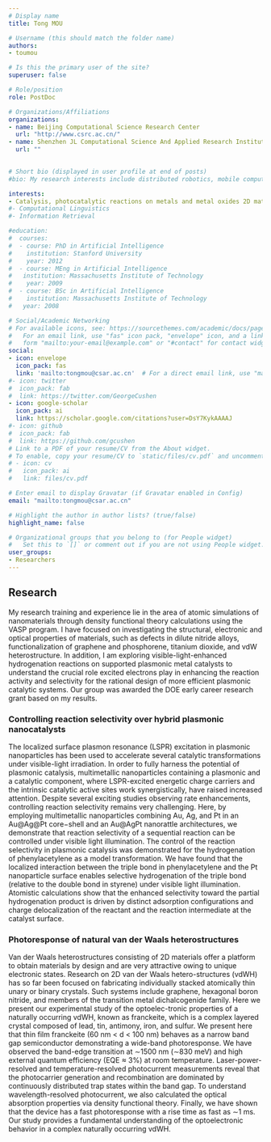 ```yaml
---
# Display name
title: Tong MOU

# Username (this should match the folder name)
authors:
- toumou

# Is this the primary user of the site?
superuser: false

# Role/position
role: PostDoc

# Organizations/Affiliations
organizations:
- name: Beijing Computational Science Research Center
  url: "http://www.csrc.ac.cn/"
- name: Shenzhen JL Computational Science And Applied Research Institute
  url: ""
  

# Short bio (displayed in user profile at end of posts)
#bio: My research interests include distributed robotics, mobile computing and programmable matter.

interests:
- Catalysis, photocatalytic reactions on metals and metal oxides 2D material
#- Computational Linguistics
#- Information Retrieval

#education:
#  courses:
#  - course: PhD in Artificial Intelligence
#    institution: Stanford University
#    year: 2012
#  - course: MEng in Artificial Intelligence
#   institution: Massachusetts Institute of Technology
#    year: 2009
#  - course: BSc in Artificial Intelligence
#    institution: Massachusetts Institute of Technology
#   year: 2008

# Social/Academic Networking
# For available icons, see: https://sourcethemes.com/academic/docs/page-builder/#icons
#   For an email link, use "fas" icon pack, "envelope" icon, and a link in the
#   form "mailto:your-email@example.com" or "#contact" for contact widget.
social:
- icon: envelope
  icon_pack: fas
  link: 'mailto:tongmou@csar.ac.cn'  # For a direct email link, use "mailto:test@example.org".
#- icon: twitter
#  icon_pack: fab
#  link: https://twitter.com/GeorgeCushen
- icon: google-scholar
  icon_pack: ai
  link: https://scholar.google.com/citations?user=DsY7KykAAAAJ
#- icon: github
#  icon_pack: fab
#  link: https://github.com/gcushen
# Link to a PDF of your resume/CV from the About widget.
# To enable, copy your resume/CV to `static/files/cv.pdf` and uncomment the lines below.
# - icon: cv
#   icon_pack: ai
#   link: files/cv.pdf

# Enter email to display Gravatar (if Gravatar enabled in Config)
email: "mailto:tongmou@csar.ac.cn"

# Highlight the author in author lists? (true/false)
highlight_name: false

# Organizational groups that you belong to (for People widget)
#   Set this to `[]` or comment out if you are not using People widget.
user_groups:
- Researchers
---
```


## Research 
My research training and experience lie in the area of atomic simulations of nanomaterials through density functional theory calculations using the VASP program. I have focused on investigating the structural, electronic and optical properties of materials, such as defects in dilute nitride alloys, functionalization of graphene and phosphorene, titanium dioxide, and vdW heterostructure. In addition, I am exploring visible-light-enhanced hydrogenation reactions on supported plasmonic metal catalysts to understand the crucial role excited electrons play in enhancing the reaction activity and selectivity for the rational design of more efficient plasmonic catalytic systems. Our group was awarded the DOE early career research grant based on my results.
### Controlling reaction selectivity over hybrid plasmonic nanocatalysts

The localized surface plasmon resonance (LSPR) excitation in plasmonic nanoparticles has been used to accelerate several catalytic transformations under visible-light irradiation. In order to fully harness the potential of plasmonic catalysis, multimetallic nanoparticles containing a plasmonic and a catalytic component, where LSPR-excited energetic charge carriers and the intrinsic catalytic active sites work synergistically, have raised increased attention. Despite several exciting studies observing rate enhancements, controlling reaction selectivity remains very challenging. Here, by employing multimetallic nanoparticles combining Au, Ag, and Pt in an Au@Ag@Pt core−shell and an Au@AgPt nanorattle architectures, we demonstrate that reaction selectivity of a sequential reaction can be controlled under visible light illumination. The control of the reaction selectivity in plasmonic catalysis was demonstrated for the hydrogenation of phenylacetylene as a model transformation. We have found that the localized interaction between the triple bond in phenylacetylene and the Pt nanoparticle surface enables selective hydrogenation of the triple bond (relative to the double bond in styrene) under visible light illumination. Atomistic calculations show that the enhanced selectivity toward the partial hydrogenation product is driven by distinct adsorption configurations and charge delocalization of the reactant and the reaction intermediate at the catalyst surface. 
### Photoresponse of natural van der Waals heterostructures

Van der Waals heterostructures consisting of 2D materials offer a platform to obtain materials by design and are very attractive owing to unique electronic states. Research on 2D van der Waals hetero-structures (vdWH) has so far been focused on fabricating individually stacked atomically thin unary or binary crystals. Such systems include graphene, hexagonal boron nitride, and members of the transition metal dichalcogenide family. Here we present our experimental study of the optoelec-tronic properties of a naturally occurring vdWH, known as franckeite, which is a complex layered crystal composed of lead, tin, antimony, iron, and sulfur. We present here that thin film franckeite (60 nm < d < 100 nm) behaves as a narrow band gap semiconductor demonstrating a wide-band photoresponse. We have observed the band-edge transition at ∼1500 nm (∼830 meV) and high external quantum efficiency (EQE ≈ 3%) at room temperature. Laser-power-resolved and temperature-resolved photocurrent measurements reveal that the photocarrier generation and recombination are dominated by continuously distributed trap states within the band gap. To understand wavelength-resolved photocurrent, we also calculated the optical absorption properties via density functional theory. Finally, we have shown that the device has a fast photoresponse with a rise time as fast as ∼1 ms. Our study provides a fundamental understanding of the optoelectronic behavior in a complex naturally occurring vdWH.
